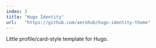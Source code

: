 ```yaml
---
index: 3
title: "Hugo Identity"
url:   "https://github.com/aerohub/hugo-identity-theme"
---
```


Little profile/card-style template for Hugo.

